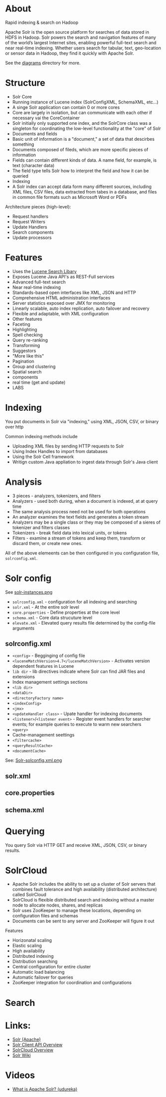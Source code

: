 # About

Rapid indexing & search on Hadoop

Apache Solr is the open source platform for searches of data stored in HDFS in Hadoop. Solr powers the search and navigation features of many of the world’s largest Internet sites, enabling powerful full-text search and near real-time indexing. Whether users search for tabular, text, geo-location or sensor data in Hadoop, they find it quickly with Apache Solr.

See the [diagrams](https://github.com/mdeguzis/documents/blob/master/systems-engineer/hadoop/diagrams) directory for more.

# Structure

* Solr Core
 * Running instance of Lucene index (SolrConfigXML, SchemaXML, etc...)
 * A singe Solr application can contain 0 or more cores
 * Core are largely in isolation, but can communicate with each other if necessary vai the CoreContainer
 * Solr initially only supported one index, and the SolrCore class was a singleton for coordinating the low-level functionality at the "core" of Solr
 * Documents and fields
  * Basic unit of information is a "document," a set of data that descirbes something
  * Documents composed of fileds, which are more specific pieces of information
  * Fields can contain different kinds of data. A name field, for example, is text (character data)
  * The field type tells Solr how to interpret the field  and how it can be queried
* Indexing
 * A Solr index can accept data form many different sources, including XML files, CSV files, data extracted from tabes in a database, and files in common file formats such as Microsoft Word or PDFs

Architecture pieces (high-level):

* Request handlers
* Request Writers
* Update Handlers
* Search components
* Update processors

# Features

* Uses the [Lucene Search Libary](https://lucene.apache.org/core/)
* Exposes Lucene Java API's as REST-Full services
* Advanced full-text search
* Near real-time indexing
* Standards-based open interfaces like XML, JSON and HTTP
* Comprehensive HTML administration interfaces
* Server statistics exposed over JMX for monitoring
* Linearly scalable, auto index replication, auto failover and recovery
* Flexible and adaptable, with XML configuration
* Other features
 * Faceting
 * Highlighting
 * Spell checking
 * Query re-ranking
 * Transforming
 * Suggestors
 * "More like this"
 * Pagination
 * Group and clustering
 * Spatial search
 * components
 * real time (get and update)
 * LABS

# Indexing

You put documents in Solr via "indexing," using XML, JSON, CSV, or binary over http

Common indexing methods include

* Uploading XML files by sending HTTP requests to Solr
* Using Index Handles to import from databases
* Using the Solr Cell framework
* Writign custom Java appliation to ingest data through Solr's Java client

# Analysis

* 3 pieces - analyzers, tokenizers, and filters
* Analyzers - used both during, when a document is indexed, at at query time
 * The same analysis process need not be used for both operations
 * An analyzer examines the text fields and generates a token stream
 * Analyzers may be a single class or they may be composed of a sieres of tokenizer and filters classes
* Tokenizers - break field data into lexical units, or tokens
* Filters - examine a stream of tokens and keep them, transform or discard them, or create new ones.

All of the above elemeents can be then configured in you configuration file, `solrconfig.xml`.

# Solr config

See [solr-instances.png](https://github.com/mdeguzis/documents/blob/master/systems-engineer/hadoop/diagrams/solr-instances.png)

* `solrconfig.xml` - configuration for all indexing and searching
* `solr.xml` - At the entire solr level
* `core.properties` - Define properties at the core level
* `schema.xml` - Core data strucuture level
* `elevate.xml` - Elevated query results file determined by the config-file arguments

## solrconfig.xml

* `<config>` - Begginging of config file
* `<luceneMatchVersion>4.7</luceneMatchVersion>` - Activates version dependent features in Lucene
* `lib dir` - lib directives indicate where Solr can find JAR files and extensions
* Index management settings sections
 * `<lib dir>`
 * `<dataDir>`
 * `<directoryFactory name>`
 * `<indexConfig>`
 * `<jmx>`
* `<updateHandler class>` - Upate handler for indexing documents
* `<listener>`/`<listener event>` - Register event handlers for searcher events; for example queries to execute to warm new searchers
* `<query>`
 * Cache-management seettings
  * `<filtercache>`
  * `<queryResultCache>`
  * `<documentCache>`

See: [Solr-solconfig.xml.png](https://github.com/mdeguzis/documents/blob/master/systems-engineer/hadoop/diagrams/solr-solrconfig.xml.png)

## solr.xml

## core.properties

## schema.xml

# Querying

You query Solr via HTTP GET and receive XML, JSON, CSV, or binary results.

# SolrCloud

* Apache Solr includes the ability to set up a cluster of Solr servers that combines fault tolerance and high availability (distributed architecture) called SolrCloud
* SolrCloud is flexible distributed search and indexing without a master node to allocate nodes, shares, and replicas
* Solr uses ZooKeeper to manage these locations, depending on configuration files and schemas
* Documents can be sent to any server and ZooKeeper will figure it out

Features

* Horizonatal scaling
* Elastic scaling
* High availability
* Distributed indexing
* Distribution searching
* Central configuration for entire cluster
* Automatic load balancing
* Automatic failover for queries
* ZooKeeper integration for coordination and configurations

# Search

# Links:

* [Solr (Apache)](https://hortonworks.com/apache/solr/)
* [Solr Client API Overview](https://cwiki.apache.org/confluence/display/solr/Client+APIs)
* [SolrCloud Overview](https://support.lucidworks.com/hc/en-us/articles/201298317-What-is-SolrCloud-And-how-does-it-compare-to-master-slave-)
* [Solr Wiki](https://wiki.apache.org/solr/FrontPage)

# Videos

* [What is Apache Solr? (udureka)](https://www.youtube.com/watch?v=TKcHFpJduOE)

